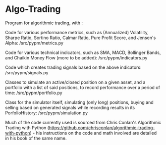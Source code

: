 # Algo-Trading

Program for algorithmic trading, with :

Code for various performance metrics, such as (Annualized) Volatility, Sharpe Ratio, Sortino Ratio, Calmar Ratio, Pure Profit Score, and Jensen's Alpha: /src/pypm/metrics.py

Code for various technical indicators, such as SMA, MACD, Bollinger Bands, and Chaikin Money Flow (more to be added): /src/pypm/indicators.py

Code which creates trading signals based on the above indicators: /src/pypm/signals.py

Classes to simulate an active/closed position on a given asset, and a portfolio with a list of said positions, to record performance over a period of time: /src/pypm/portfolio.py

Class for the simulator itself, simulating (only long) positions, buying and selling based on generated signals while recording results in its PorfolioHistory: /src/pypm/simulation.py

Much of the code currently used is sourced from Chris Conlan's Algorithmic Trading with Python (https://github.com/chrisconlan/algorithmic-trading-with-python) - his instructions on the code and math involved are detailed in his book of the same name.
